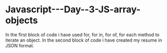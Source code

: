 # Javascript---Day--3-JS-array-objects

In the first block of code i have used for, for in, for of, for each method to iterate an object.
In the second block of code i have created my resume in JSON format.
